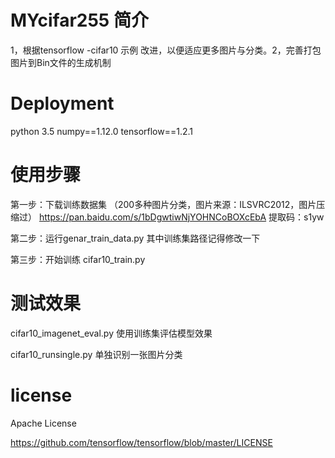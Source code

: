 # MYcifar255 简介
1，根据tensorflow -cifar10 示例 改进，以便适应更多图片与分类。2，完善打包图片到Bin文件的生成机制

# Deployment
python 3.5
numpy==1.12.0
tensorflow==1.2.1

# 使用步骤
第一步：下载训练数据集  （200多种图片分类，图片来源：ILSVRC2012，图片压缩过）
https://pan.baidu.com/s/1bDgwtiwNjYOHNCoBOXcEbA      提取码：s1yw

第二步：运行genar_train_data.py 其中训练集路径记得修改一下

第三步：开始训练 cifar10_train.py

# 测试效果
cifar10_imagenet_eval.py
使用训练集评估模型效果

cifar10_runsingle.py
单独识别一张图片分类


# license
Apache License

https://github.com/tensorflow/tensorflow/blob/master/LICENSE

